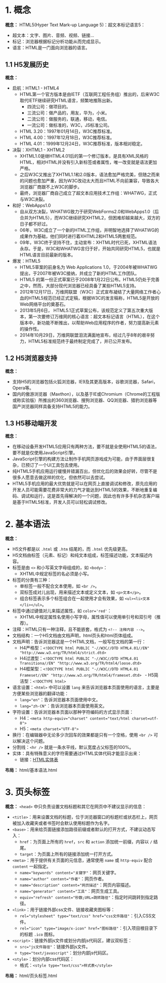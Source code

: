 # 1. 概念

**概念：** HTML5(Hyper Text Mark-up Language 5)：超文本标记语言5：
- 超文本：文字、图片、音频、视频、链接...
- 标记：浏览器根据标记分析功能从而完成显示。
- 语言：HTML是一门面向浏览器的语言。

## 1.1 H5发展历史

**概念：**
- 启航：HTML1 - HTML4
    - HTML第一个官方版本是由IETF（互联网工程任务组）推出的，后来W3C取代IETF继续研究HTML语言，频繁地推陈出新。
        - 四流公司：做项目的。
        - 三流公司：做产品的，用友，华为，小米。
        - 二流公司：做服务的，联通，移动，电信。
        - 一流公司：做标准的，W3C，JS标准公司。
    - HTML 3.20：1997年01月14日，W3C推荐标准。  
    - HTML 4.00：1997年12月18日，W3C推荐标准。
    - HTML 4.01：1999年12月24日，W3C推荐标准，版本相对稳定。
- 决裂：XHTML1 - XHTML2
    - XHTML1.0是继HTML4.01后的第一个修订版本，是具有XML风格的HTML，相对HTML并没有引入新标签或者属性，唯一改变就是语法更加严格。
    - 之后W3C又推出了XHTML1.1和2.0版本，语法愈加严格完美，但随之而来的问题也愈加严重，因为W3C改动太大而且HTML不向前兼容，导致各大浏览器厂商跟不上W3C的脚步。
    - 最终，浏览器厂商自己成立了超文本应用技术工作组：WHATWG，正式与W3C决裂。
- 和好：WebApps1.0
    - 自从双方决裂，WHATWG致力于研究WebForms2.0和WebApps1.0（后合并为HTML5），而W3C继续研究XHTML2，但困难却越来越大，双方的日子都不好过。
    - 06年，W3C成立了一个新的HTML工作组，并明智地选择了WHATWG的成果作为基础，他们同时进行着XHTML2和HTML5两套规范。
    - 09年，W3C终于坚持不住，主动宣布：XHTML时代已死，XHTML语法永存。于是，W3C和WHATWG言归于好，开始共同研究HTML5，也就是HTML语言目前最新的版本。
- 爆发：HTML5
    - HTML5草案的前身名为 Web Applications 1.0，于2004年被WHATWG提出，于2007年被W3C接纳，并成立了新的HTML工作团队。
    - HTML5 的第一份正式草案已于2008年1月22日公布。HTML5仍处于完善之中，然而，大部分现代浏览器已经具备了某些HTML5支持。
    - 2012年12月17日，万维网联盟（W3C）正式宣布凝结了大量网络工作者心血的HTML5规范已经正式定稿，根据W3C的发言稿称，HTML5是开放的Web网络平台的奠基石。
    - 2013年5月6日， HTML5.1正式草案公布，该规范定义了第五次重大版本，第一次要修订万维网的核心语言：超文本标记语言（HTML），在这个版本中，新功能不断推出，以帮助Web应用程序的作者，努力提高新元素的操作性。
    - 2014年10月29日，万维网联盟泪流满面地宣布，经过几乎8年的艰辛努力，HTML5标准规范终于最终制定完成了，并已公开发布。

## 1.2 H5浏览器支持

**概念：**
- 支持H5的浏览器包括火狐浏览器，IE9及其更高版本，谷歌浏览器，Safari，Opera等。
- 国内的傲游浏览器（Maxthon），以及基于IE或Chromium（Chrome的工程版或称实验版）所推出的360浏览器、搜狗浏览器、QQ浏览器、猎豹浏览器等国产浏览器同样具备支持HTML5的能力。 

## 1.3 H5移动端开发

**概念：**
- 在移动设备开发HTML5应用只有两种方法，要不就是全使用HTML5的语法，要不就是仅使用JavaScript引擎。
- JavaScript引擎的构建方法让制作手机网页游戏成为可能，由于界面层很复杂，已预订了一个UI工具包去使用。
- 纯HTML5手机应用运行缓慢并错漏百出，但优化后的效果会好转，尽管不是很多人愿意去做这样的优化，但依然可以去尝试。
- HTML5手机应用的最大优势就是可以在网页上直接调试和修改，原先应用的开发人员可能需要花费非常大的力气才能达到HTML5的效果，不断地重复编码、调试和运行，这是首先得解决的一个问题，因此也有许多手机杂志客户端是基于HTML5标准，开发人员可以轻松调试修改。

# 2. 基本语法

**概念：** 
- H5文件都是以 `.html` 或 `.htm` 结尾的，而 `.html` 优先级更高。
- H5文档由标签（元素、标记）和纯文本组成，标签描述功能，文本描述内容。	
- 标签是由 `<>` 和小写英文字母组成的，如 `<body>`：
    - XHTML中规定标签的名必须是小写。
- 标签的分类有三种：
    - 单标签一般不配合文本使用，如 `<br />`。
    - 双标签成对儿出现，用来描述文本或定义文本，如 `<p>文本</p>`。
    - 组合标签表示多个标签组合在一起使用才会有效果，如 `<ul><li>文本</li></ul>`。
- 标签中通过键值对儿来描述属性，如 `color='red'`：
    - XHTML中规定属性名使用小写字母，属性值可以使用单引号和双引号（推荐）。
- 注释：HTML只有一种注释，且不能嵌套，格式为 `<!-- 注释内容 -->`。
- 文档结构：一个H5文档由文档声明，html页头和html页体组成。
- 文档声明：告诉浏览器这是一个HTML文档，一般写在文档的第一行：
    - H4严格型：`<!DOCTYPE html PUBLIC "-//W3C//DTD HTML4.01//EN" "http://www.w3.org/TR/html4/strict.dtd>`
    - H4过渡型：`<!DOCTYPE html PUBLIC "-//W3C//DTD HTML4.01 Transitiona//EN" "http://www.w3.org/TR/html4/loose.dtd>`
    - H4框架型：`<!DOCTYPE html PUBLIC "-//W3C//DTD HTML4.01 Frameset//EN" "http://www.w3.org/TR/html4/frameset.dtd>
`   - H5简洁型：`<!DOCTYPE html>`
- 语言设置：`<html>` 中可以设置 `lang` 来告诉浏览器本页面使用的语言，主要是方便某些浏览器的翻译功能：
    - `lang="en"`：告诉浏览器本页面使用中文。
    - `lang="zh-CN"`：告诉浏览器本页面使用英文。
- 字符设置：告诉浏览器本页面以那种字符编码的方式显示页面：
    - H4：`<meta http-equiv="charset" content="text/html charset=utf-8">`
    - H5：`<meta charset="UTF-8">`
- 换行：在编辑器中无论多少次回车的效果都是只有一个空格，使用 `<br />` 可以解决这个问题。
- 分割线：`<hr />` 就是一条水平线，默认宽度占父标签的100%。
- 实体：具有特殊意义的字符需要通过HTML实体代码才能显示出来：
    - 链接：[HTML实体表](https://www.w3school.com.cn/html/html_entities.asp)

**布局：** html/基本语法.html

# 3. 页头标签

**概念：** `<head>` 中只负责设置文档标题和其它在网页中不建议显示的信息：
- `<title>`：用来设置文档的标题，位于浏览器窗口的标题栏或状态栏上，网页被加入收藏夹或者书签时会默认使用标题作为名字。
- `<base>`：用来给页面链接添加路径前缀或者默认的打开方式，不建议动态写入：
    - `href`：为页面上所有的 `href`，`src` 和 `action` 添加统一前缀，内容以 `/` 结尾。
    - `target`：为页面上所有的链接添加统一打开方式。
- `<meta>`：用于提供有关页面的元信息，通常使用 `name` 或 `http-equiv` 配合 `content` 一起指定。
    - `name="keywords" content="关键字"`：网页关键字。
    - `name="author" content="作者"`：网页作者。
    - `name="description" content="网页描述"`：网页内容描述。
    - `name="generator" content="工具"`：网页生成工具。
    - `equiv="refresh" content="秒数;URL=跳转路径"`：指定时间跳转到指定路径。
- `<link>`：用于链接外部css文件、链接收藏夹图标等：
    - `rel="stylesheet" type="text/css" href="css文件路径"`：引入CSS文件。
    - `rel="icon" type="image/x-icon" href="图标路径"`：引入项目根目录下的标题 `.ico` 图标。
- `<script>`：链接外部js文件或划分内部js代码区，建议双标签：
    - `src="js文件路径"`：链接外部js文件。
    - `type="text/javascript"`：划分内部js代码区。
- `<style>`：划分内部css代码区：
    - 格式：`<style type="text/css">样式表</style>`

**布局：** html/页头标签.html